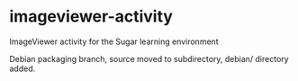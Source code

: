 # imageviewer-activity
ImageViewer activity for the Sugar learning environment

Debian packaging branch, source moved to subdirectory, debian/ directory added.
